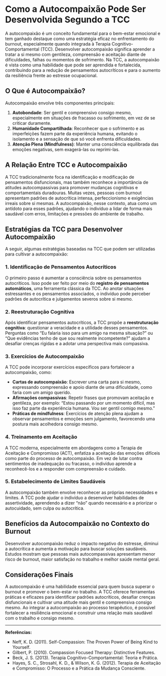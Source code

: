 # Como a Autocompaixão Pode Ser Desenvolvida Segundo a TCC

A autocompaixão é um conceito fundamental para o bem-estar emocional e tem ganhado destaque como uma estratégia eficaz no enfrentamento do burnout, especialmente quando integrada à Terapia Cognitivo-Comportamental (TCC). Desenvolver autocompaixão significa aprender a tratar a si mesmo com gentileza, compreensão e aceitação diante de dificuldades, falhas ou momentos de sofrimento. Na TCC, a autocompaixão é vista como uma habilidade que pode ser aprendida e fortalecida, contribuindo para a redução de pensamentos autocríticos e para o aumento da resiliência frente ao estresse ocupacional.

## O Que é Autocompaixão?

Autocompaixão envolve três componentes principais:

1. **Autobondade**: Ser gentil e compreensivo consigo mesmo, especialmente em situações de fracasso ou sofrimento, em vez de se criticar duramente.
2. **Humanidade Compartilhada**: Reconhecer que o sofrimento e as imperfeições fazem parte da experiência humana, evitando o isolamento e a sensação de que só você enfrenta dificuldades.
3. **Atenção Plena (Mindfulness)**: Manter uma consciência equilibrada das emoções negativas, sem exagerá-las ou reprimi-las.

## A Relação Entre TCC e Autocompaixão

A TCC tradicionalmente foca na identificação e modificação de pensamentos disfuncionais, mas também reconhece a importância de atitudes autocompassivas para promover mudanças cognitivas e comportamentais duradouras. Muitas vezes, pessoas com burnout apresentam padrões de autocrítica intensa, perfeccionismo e exigências irreais sobre si mesmas. A autocompaixão, nesse contexto, atua como um antídoto para esses padrões, ajudando o indivíduo a lidar de forma mais saudável com erros, limitações e pressões do ambiente de trabalho.

## Estratégias da TCC para Desenvolver Autocompaixão

A seguir, algumas estratégias baseadas na TCC que podem ser utilizadas para cultivar a autocompaixão:

### 1. **Identificação de Pensamentos Autocríticos**

O primeiro passo é aumentar a consciência sobre os pensamentos autocríticos. Isso pode ser feito por meio do **registro de pensamentos automáticos**, uma ferramenta clássica da TCC. Ao anotar situações estressantes e os pensamentos associados, o indivíduo pode perceber padrões de autocrítica e julgamentos severos sobre si mesmo.

### 2. **Reestruturação Cognitiva**

Após identificar pensamentos autocríticos, a TCC propõe a **reestruturação cognitiva**: questionar a veracidade e a utilidade desses pensamentos. Perguntas como “Eu falaria isso para um amigo na mesma situação?” ou “Que evidências tenho de que sou realmente incompetente?” ajudam a desafiar crenças rígidas e a adotar uma perspectiva mais compassiva.

### 3. **Exercícios de Autocompaixão**

A TCC pode incorporar exercícios específicos para fortalecer a autocompaixão, como:

- **Cartas de autocompaixão**: Escrever uma carta para si mesmo, expressando compreensão e apoio diante de uma dificuldade, como faria com um amigo querido.
- **Afirmações compassivas**: Repetir frases que promovam aceitação e gentileza, por exemplo: “Estou passando por um momento difícil, mas isso faz parte da experiência humana. Vou ser gentil comigo mesmo.”
- **Práticas de mindfulness**: Exercícios de atenção plena ajudam a observar pensamentos e emoções sem julgamento, favorecendo uma postura mais acolhedora consigo mesmo.

### 4. **Treinamento em Aceitação**

A TCC moderna, especialmente em abordagens como a Terapia de Aceitação e Compromisso (ACT), enfatiza a aceitação das emoções difíceis como parte do processo de autocompaixão. Em vez de lutar contra sentimentos de inadequação ou fracasso, o indivíduo aprende a reconhecê-los e a responder com compreensão e cuidado.

### 5. **Estabelecimento de Limites Saudáveis**

A autocompaixão também envolve reconhecer as próprias necessidades e limites. A TCC pode ajudar o indivíduo a desenvolver habilidades de assertividade, aprendendo a dizer “não” quando necessário e a priorizar o autocuidado, sem culpa ou autocrítica.

## Benefícios da Autocompaixão no Contexto do Burnout

Desenvolver autocompaixão reduz o impacto negativo do estresse, diminui a autocrítica e aumenta a motivação para buscar soluções saudáveis. Estudos mostram que pessoas mais autocompassivas apresentam menor risco de burnout, maior satisfação no trabalho e melhor saúde mental geral.

## Considerações Finais

A autocompaixão é uma habilidade essencial para quem busca superar o burnout e promover o bem-estar no trabalho. A TCC oferece ferramentas práticas e eficazes para identificar padrões autocríticos, desafiar crenças disfuncionais e cultivar uma atitude mais gentil e compreensiva consigo mesmo. Ao integrar a autocompaixão ao processo terapêutico, é possível fortalecer a resiliência emocional e construir uma relação mais saudável com o trabalho e consigo mesmo.

---

**Referências:**

- Neff, K. D. (2011). Self-Compassion: The Proven Power of Being Kind to Yourself.
- Gilbert, P. (2010). Compassion Focused Therapy: Distinctive Features.
- Beck, J. S. (2013). Terapia Cognitivo-Comportamental: Teoria e Prática.
- Hayes, S. C., Strosahl, K. D., & Wilson, K. G. (2012). Terapia de Aceitação e Compromisso: O Processo e a Prática da Mudança Consciente.